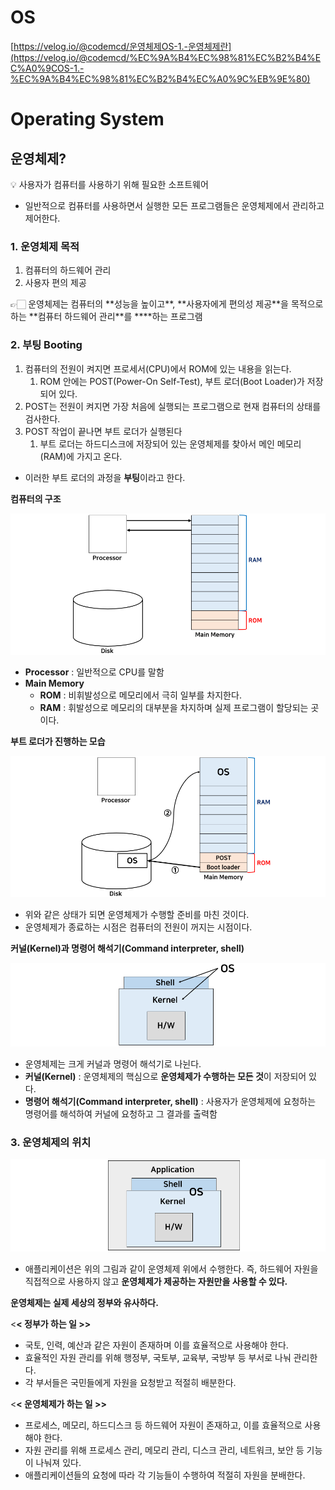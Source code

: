 # OS

[https://velog.io/@codemcd/운영체제OS-1.-운영체제란](https://velog.io/@codemcd/%EC%9A%B4%EC%98%81%EC%B2%B4%EC%A0%9COS-1.-%EC%9A%B4%EC%98%81%EC%B2%B4%EC%A0%9C%EB%9E%80)

# Operating System

## 운영체제?

<aside>
💡 사용자가 컴퓨터를 사용하기 위해 필요한 소프트웨어

</aside>

- 일반적으로 컴퓨터를 사용하면서 실행한 모든 프로그램들은 운영체제에서 관리하고 제어한다.

### 1. 운영체제 목적

1. 컴퓨터의 하드웨어 관리
2. 사용자 편의 제공

<aside>
👉🏻 운영체제는 컴퓨터의 **성능을 높이고**, **사용자에게 편의성 제공**을 목적으로 하는 **컴퓨터 하드웨어 관리**를 ****하는 프로그램

</aside>

### 2. 부팅 Booting

1. 컴퓨터의 전원이 켜지면 프로세서(CPU)에서 ROM에 있는 내용을 읽는다.
   1. ROM 안에는 POST(Power-On Self-Test), 부트 로더(Boot Loader)가 저장되어 있다.
2. POST는 전원이 켜지면 가장 처음에 실행되는 프로그램으로 현재 컴퓨터의 상태를 검사한다.
3. POST 작업이 끝나면 부트 로더가 실행된다
   1. 부트 로더는 하드디스크에 저장되어 있는 운영체제를 찾아서 메인 메모리(RAM)에 가지고 온다.

- 이러한 부트 로더의 과정을 **부팅**이라고 한다.

**컴퓨터의 구조**

![Untitled](./img/Untitled.png)

- **Processor** : 일반적으로 CPU를 말함
- **Main Memory**
  - **ROM** : 비휘발성으로 메모리에서 극히 일부를 차지한다.
  - **RAM** : 휘발성으로 메모리의 대부분을 차지하며 실제 프로그램이 할당되는 곳이다.

**부트 로더가 진행하는 모습**

![Untitled1](./img/Untitled%201.png)

- 위와 같은 상태가 되면 운영체제가 수행할 준비를 마친 것이다.
- 운영체제가 종료하는 시점은 컴퓨터의 전원이 꺼지는 시점이다.

**커널(Kernel)과 명령어 해석기(Command interpreter, shell)**

![Untitled2](./img/Untitled%202.png)

- 운영체제는 크게 커널과 명령어 해석기로 나뉜다.
- **커널(Kernel)** : 운영체제의 핵심으로 **운영체제가 수행하는 모든 것**이 저장되어 있다.
- **명령어 해석기(Command interpreter, shell)** : 사용자가 운영체제에 요청하는 명령어를 해석하여 커널에 요청하고 그 결과를 출력함

### 3. 운영체제의 위치

![Untitled3](./img/Untitled%203.png)

- 애플리케이션은 위의 그림과 같이 운영체제 위에서 수행한다. 즉, 하드웨어 자원을 직접적으로 사용하지 않고 **운영체제가 제공하는 자원만을 사용할 수 있다.**

**운영체제는 실제 세상의 정부와 유사하다.**

<**< 정부가 하는 일 >>**

- 국토, 인력, 예산과 같은 자원이 존재하며 이를 효율적으로 사용해야 한다.
- 효율적인 자원 관리를 위해 행정부, 국토부, 교육부, 국방부 등 부서로 나눠 관리한다.
- 각 부서들은 국민들에게 자원을 요청받고 적절히 배분한다.

<**< 운영체제가 하는 일 >>**

- 프로세스, 메모리, 하드디스크 등 하드웨어 자원이 존재하고, 이를 효율적으로 사용해야 한다.
- 자원 관리를 위해 프로세스 관리, 메모리 관리, 디스크 관리, 네트워크, 보안 등 기능이 나눠져 있다.
- 애플리케이션들의 요청에 따라 각 기능들이 수행하여 적절히 자원을 분배한다.
